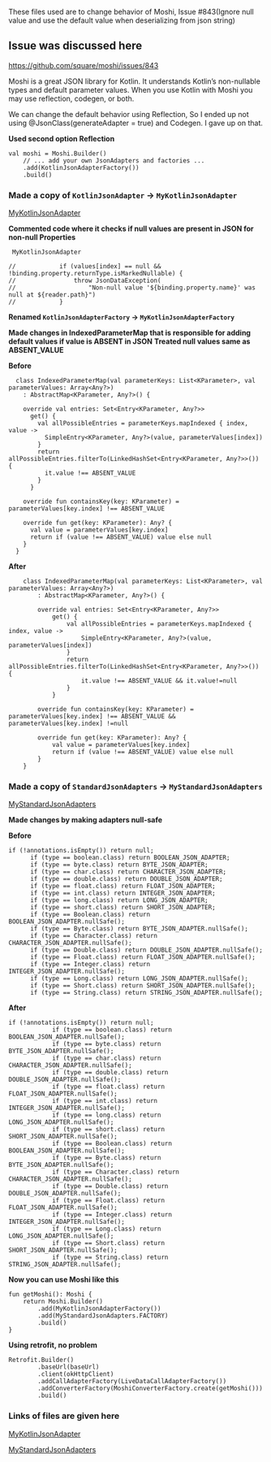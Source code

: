 
These files used are to change behavior of Moshi, Issue #843(Ignore null value and use the default value when deserializing from json string)

## Issue was discussed here
https://github.com/square/moshi/issues/843

Moshi is a great JSON library for Kotlin. It understands Kotlin’s non-nullable types and default parameter values. When you use Kotlin with Moshi you may use reflection, codegen, or both.

We can change the default behavior using Reflection, So I ended up not using @JsonClass(generateAdapter = true) and Codegen. I gave up on that.

**Used second option Reflection**

```
val moshi = Moshi.Builder()
    // ... add your own JsonAdapters and factories ...
    .add(KotlinJsonAdapterFactory())
    .build()
```

### Made a copy of ```KotlinJsonAdapter``` -> ```MyKotlinJsonAdapter```

[MyKotlinJsonAdapter](https://github.com/uchhabra3/Moshi-Issue-843-Solution/blob/master/MyKotlinJsonAdapter.kt)

**Commented code where it checks if null values are present in JSON for non-null Properties**

``` MyKotlinJsonAdapter```


```
//            if (values[index] == null && !binding.property.returnType.isMarkedNullable) {
//                throw JsonDataException(
//                    "Non-null value '${binding.property.name}' was null at ${reader.path}")
//            }
```

**Renamed ```KotlinJsonAdapterFactory``` -> ```MyKotlinJsonAdapterFactory```** 

**Made changes in IndexedParameterMap that is responsible for adding default values if value is ABSENT in JSON**
**Treated null values same as ABSENT_VALUE**


**Before**

```
  class IndexedParameterMap(val parameterKeys: List<KParameter>, val parameterValues: Array<Any?>)
    : AbstractMap<KParameter, Any?>() {

    override val entries: Set<Entry<KParameter, Any?>>
      get() {
        val allPossibleEntries = parameterKeys.mapIndexed { index, value ->
          SimpleEntry<KParameter, Any?>(value, parameterValues[index])
        }
        return allPossibleEntries.filterTo(LinkedHashSet<Entry<KParameter, Any?>>()) {
          it.value !== ABSENT_VALUE
        }
      }

    override fun containsKey(key: KParameter) = parameterValues[key.index] !== ABSENT_VALUE

    override fun get(key: KParameter): Any? {
      val value = parameterValues[key.index]
      return if (value !== ABSENT_VALUE) value else null
    }
  }
```

**After**
```
    class IndexedParameterMap(val parameterKeys: List<KParameter>, val parameterValues: Array<Any?>)
        : AbstractMap<KParameter, Any?>() {

        override val entries: Set<Entry<KParameter, Any?>>
            get() {
                val allPossibleEntries = parameterKeys.mapIndexed { index, value ->
                    SimpleEntry<KParameter, Any?>(value, parameterValues[index])
                }
                return allPossibleEntries.filterTo(LinkedHashSet<Entry<KParameter, Any?>>()) {
                    it.value !== ABSENT_VALUE && it.value!=null
                }
            }

        override fun containsKey(key: KParameter) = parameterValues[key.index] !== ABSENT_VALUE && parameterValues[key.index] !=null

        override fun get(key: KParameter): Any? {
            val value = parameterValues[key.index]
            return if (value !== ABSENT_VALUE) value else null
        }
    }
```



### Made a copy of ```StandardJsonAdapters``` -> ```MyStandardJsonAdapters```

[MyStandardJsonAdapters](https://github.com/uchhabra3/Moshi-Issue-843-Solution/blob/master/MyStandardJsonAdapters.java)

**Made changes by making adapters null-safe**

**Before**

```
if (!annotations.isEmpty()) return null;
      if (type == boolean.class) return BOOLEAN_JSON_ADAPTER;
      if (type == byte.class) return BYTE_JSON_ADAPTER;
      if (type == char.class) return CHARACTER_JSON_ADAPTER;
      if (type == double.class) return DOUBLE_JSON_ADAPTER;
      if (type == float.class) return FLOAT_JSON_ADAPTER;
      if (type == int.class) return INTEGER_JSON_ADAPTER;
      if (type == long.class) return LONG_JSON_ADAPTER;
      if (type == short.class) return SHORT_JSON_ADAPTER;
      if (type == Boolean.class) return BOOLEAN_JSON_ADAPTER.nullSafe();
      if (type == Byte.class) return BYTE_JSON_ADAPTER.nullSafe();
      if (type == Character.class) return CHARACTER_JSON_ADAPTER.nullSafe();
      if (type == Double.class) return DOUBLE_JSON_ADAPTER.nullSafe();
      if (type == Float.class) return FLOAT_JSON_ADAPTER.nullSafe();
      if (type == Integer.class) return INTEGER_JSON_ADAPTER.nullSafe();
      if (type == Long.class) return LONG_JSON_ADAPTER.nullSafe();
      if (type == Short.class) return SHORT_JSON_ADAPTER.nullSafe();
      if (type == String.class) return STRING_JSON_ADAPTER.nullSafe();
```


**After**

```
if (!annotations.isEmpty()) return null;
            if (type == boolean.class) return BOOLEAN_JSON_ADAPTER.nullSafe();
            if (type == byte.class) return BYTE_JSON_ADAPTER.nullSafe();
            if (type == char.class) return CHARACTER_JSON_ADAPTER.nullSafe();
            if (type == double.class) return DOUBLE_JSON_ADAPTER.nullSafe();
            if (type == float.class) return FLOAT_JSON_ADAPTER.nullSafe();
            if (type == int.class) return INTEGER_JSON_ADAPTER.nullSafe();
            if (type == long.class) return LONG_JSON_ADAPTER.nullSafe();
            if (type == short.class) return SHORT_JSON_ADAPTER.nullSafe();
            if (type == Boolean.class) return BOOLEAN_JSON_ADAPTER.nullSafe();
            if (type == Byte.class) return BYTE_JSON_ADAPTER.nullSafe();
            if (type == Character.class) return CHARACTER_JSON_ADAPTER.nullSafe();
            if (type == Double.class) return DOUBLE_JSON_ADAPTER.nullSafe();
            if (type == Float.class) return FLOAT_JSON_ADAPTER.nullSafe();
            if (type == Integer.class) return INTEGER_JSON_ADAPTER.nullSafe();
            if (type == Long.class) return LONG_JSON_ADAPTER.nullSafe();
            if (type == Short.class) return SHORT_JSON_ADAPTER.nullSafe();
            if (type == String.class) return STRING_JSON_ADAPTER.nullSafe();
```



**Now you can use Moshi like this**

```
fun getMoshi(): Moshi {
    return Moshi.Builder()
        .add(MyKotlinJsonAdapterFactory())
        .add(MyStandardJsonAdapters.FACTORY)
        .build()
}
```

**Using retrofit, no problem**

```
Retrofit.Builder()
        .baseUrl(baseUrl)
        .client(okHttpClient)
        .addCallAdapterFactory(LiveDataCallAdapterFactory())
        .addConverterFactory(MoshiConverterFactory.create(getMoshi()))
        .build()
```


### Links of files are given here

[MyKotlinJsonAdapter](https://github.com/uchhabra3/Moshi-Issue-843-Solution/blob/master/MyKotlinJsonAdapter.kt)

[MyStandardJsonAdapters](https://github.com/uchhabra3/Moshi-Issue-843-Solution/blob/master/MyStandardJsonAdapters.java)




